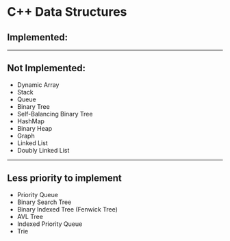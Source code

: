 # C++ Data Structures

## Implemented:

---

## Not Implemented:
- Dynamic Array
- Stack
- Queue
- Binary Tree
- Self-Balancing Binary Tree
- HashMap
- Binary Heap
- Graph
- Linked List
- Doubly Linked List

---

## Less priority to implement
- Priority Queue
- Binary Search Tree
- Binary Indexed Tree (Fenwick Tree)
- AVL Tree
- Indexed Priority Queue
- Trie

